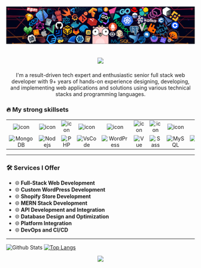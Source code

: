 ![](https://github.com/techexpert0119/techexpert0119/blob/main/assets/header_1.png)

<h2 align="center">
  <a href="https://git.io/typing-svg">
    <img src="https://readme-typing-svg.herokuapp.com/?lines=Hello,+Everyone!+👋;Nice+to+meet+you!&center=true&size=30">
  </a>
</h2>

<p align="center">
I'm a result-driven tech expert and enthusiastic senior full stack web developer with 9+ years of hands-on experience designing, developing, and implementing web applications and solutions using various technical stacks and programming languages.
</p>

### 🔥 My strong skillsets

<table align="center" style="border: none;">
  <tr>
    <td align="center">
      <img src="https://skillicons.dev/icons?i=react" alt="icon" width="24" height="24" />
    </td>
    <td align="center">
      <img src="https://skillicons.dev/icons?i=typescript" alt="icon" width="24" height="24" />
    </td>
    <td align="center">
      <img src="https://skillicons.dev/icons?i=javascript" alt="icon" width="24" height="24" />
    </td>
    <td align="center">
      <img src="https://skillicons.dev/icons?i=cpp" alt="icon" width="24" height="24" />
    </td>
    <td align="center">
      <img src="https://skillicons.dev/icons?i=mysql" alt="icon" width="24" height="24" />
    </td>
    <td align="center">
      <img src="https://skillicons.dev/icons?i=aws" alt="icon" width="24" height="24" />
    </td>
    <td align="center">
      <img src="https://skillicons.dev/icons?i=python" alt="icon" width="24" height="24" />
    </td>
    <td align="center">
      <img src="https://skillicons.dev/icons?i=django" alt="icon" width="24" height="24" />
    </td>
    <td align="center">
      <img src="https://skillicons.dev/icons?i=github" alt="icon" width="24" height="24" />
    </td>
    <td align="center">
      <img src="https://skillicons.dev/icons?i=nextjs" width="24" height="24" alt="NextJS" />
    </td>
    <td align="center">
      <img src="https://skillicons.dev/icons?i=angular" width="24" height="24" alt="HTML5" />
    </td>
    <td align="center" >
      <img src="https://skillicons.dev/icons?i=laravel" width="24" height="24" alt="Laravel" />
    </td>
    <td align="center" >
      <img src="https://skillicons.dev/icons?i=express" width="24" height="24" alt="Express" />
    </td>
    <td align="center" >
      <img src="https://skillicons.dev/icons?i=html" width="24" height="24" alt="HTML5" />
    </td>
    <td align="center">
      <img src="https://skillicons.dev/icons?i=css" width="24" height="24" alt="css" />
    </td>
    <td align="center" >
      <img src="https://skillicons.dev/icons?i=bootstrap" width="24" height="24" alt="bootstrap" />
    </td>
    <td align="center">
      <img src="https://skillicons.dev/icons?i=tailwind" width="24" height="24" alt="tailwind" />
    </td>
    <td align="center">
      <img src="https://skillicons.dev/icons?i=jquery" width="24" height="24" alt="jQuery" />
    </td>
  </tr>
  <tr>
    <td align="center">
      <img src="https://skillicons.dev/icons?i=mongodb" width="24" height="24" alt="MongoDB" />
    </td>
    <td align="center">
      <img src="https://skillicons.dev/icons?i=nodejs" width="24" height="24" alt="Nodejs" />
    </td>
    <td align="center">
      <img src="https://skillicons.dev/icons?i=php" width="24" height="24" alt="PHP" />
    </td>
    <td align="center">
      <img src="https://skillicons.dev/icons?i=vscode" width="24" height="24" alt="VsCode" />
    </td>
    <td align="center">
      <img src="https://skillicons.dev/icons?i=wordpress" width="24" height="24" alt="WordPress" />
    </td>
    <td align="center">
      <img src="https://skillicons.dev/icons?i=vue" width="24" height="24" alt="Vue" />
    </td>
    <td align="center">
      <img src="https://skillicons.dev/icons?i=sass" width="24" height="24" alt="Sass" />
    </td>
    <td align="center">
      <img src="https://skillicons.dev/icons?i=graphql" width="24" height="24" alt="MySQL" />
    </td>
    <td align="center">
      <img src="https://skillicons.dev/icons?i=postgres" width="24" height="24" alt="PostgreSQL" />
    </td>
    <td align="center">
      <img src="https://skillicons.dev/icons?i=nuxtjs" width="24" height="24" alt="" />
    </td>
    <td align="center">
      <img src="https://skillicons.dev/icons?i=d3" width="24" height="24" alt="" />
    </td>
    <td align="center">
      <img src="https://skillicons.dev/icons?i=redux" width="24" height="24" alt="" />
    </td>
    <td align="center">
      <img src="https://skillicons.dev/icons?i=go" width="24" height="24" alt="" />
    </td>
    <td align="center">
      <img src="https://skillicons.dev/icons?i=nestjs" width="24" height="24" alt="" />
    </td>
    <td align="center">
      <img src="https://skillicons.dev/icons?i=mui" width="24" height="24" alt="" />
    </td>
    <td align="center">
      <img src="https://skillicons.dev/icons?i=azure" width="24" height="24" alt="" />
    </td>
    <td align="center">
      <img src="https://skillicons.dev/icons?i=docker" width="24" height="24" alt="" />
    </td>
    <td align="center">
      <img src="https://skillicons.dev/icons?i=kubernetes" width="24" height="24" alt="" />
    </td>
 </tr>
</table>

<hr>

### 🛠️ Services I Offer

<ul>
  <li>🌐 <b>Full-Stack Web Development</b></li>
  <li>🌐 <b>Custom WordPress Development</b></li>
  <li>🌐 <b>Shopify Store Development</b></li>
  <li>🌐 <b>MERN Stack Development</b></li>
  <li>🌐 <b>API Development and Integration</b></li>
  <li>🌐 <b>Database Design and Optimization</b></li>
  <li>🌐 <b>Platform Integration</b></li>
  <li>🌐 <b>DevOps and CI/CD</b></li>
</ul>
<hr>

![Github Stats](https://github-readme-stats.vercel.app/api?username=techexpert0119&count_private=true&show_icons=true)
[![Top Langs](https://github-readme-stats.vercel.app/api/top-langs/?username=techexpert0119&layout=compact)](https://github.com/anuraghazra/github-readme-stats)

<div align="center">
  <img height="120" src="https://user-images.githubusercontent.com/123120185/257965076-a45fbf30-104f-4dea-b41f-4babd28f92d2.svg"  />
</div>
